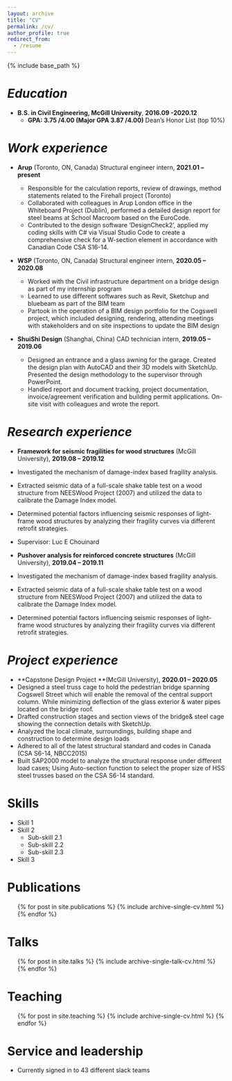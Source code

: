 ```yaml
---
layout: archive
title: "CV"
permalink: /cv/
author_profile: true
redirect_from:
  - /resume
---
```

 
{% include base_path %}

_Education_
======
* **B.S. in Civil Engineering, McGill University**, **2016.09 -2020.12**
  * **GPA: 3.75 /4.00 (Major GPA 3.87 /4.00)**   Dean’s Honor List (top 10%)

_Work experience_
======
*  **Arup** (Toronto, ON, Canada) Structural engineer intern, **2021.01 – present**
   * Responsible for the calculation reports, review of drawings, method statements related to the Firehall project (Toronto)
   * Collaborated with colleagues in Arup London office in the Whiteboard Project (Dublin), performed a detailed design report for steel beams at School Macroom based on the EuroCode.
   * Contributed to the design software ‘DesignCheck2’, applied my coding skills with C# via Visual Studio Code to create a comprehensive check for a W-section element in accordance with Canadian Code CSA S16-14. 

*  **WSP** (Toronto, ON, Canada) Structural engineer intern, **2020.05 – 2020.08**
   * Worked with the Civil infrastructure department on a bridge design as part of my internship program
   * Learned to use different softwares such as Revit, Sketchup and bluebeam as part of the BIM team
   * Partook in the operation of a BIM design portfolio for the Cogswell project, which included designing, rendering, attending meetings with stakeholders and on site inspections to update the BIM design

* **ShuiShi Design** (Shanghai, China) CAD technician intern, **2019.05 – 2019.06**
  * Designed an entrance and a glass awning for the garage. Created the design plan with AutoCAD and their 3D models with SketchUp. Presented the design methodology to the supervisor through PowerPoint.
  * Handled report and document tracking, project documentation, invoice/agreement verification and building permit applications. On-site visit with colleagues and wrote the report.
 
_Research experience_
====== 
*  **Framework for seismic fragilities for wood structures** (McGill University), **2019.08 – 2019.12**
  * Investigated the mechanism of damage-index based fragility analysis.
  * Extracted seismic data of a full-scale shake table test on a wood structure from NEESWood Project (2007) and utilized the data to calibrate the Damage Index model.
  * Determined potential factors influencing seismic responses of light-frame wood structures by analyzing their fragility curves via different retrofit strategies.
  * Supervisor: Luc E Chouinard

*  **Pushover analysis for reinforced concrete structures** (McGill University), **2019.04 – 2019.11**
  * Investigated the mechanism of damage-index based fragility analysis.
  * Extracted seismic data of a full-scale shake table test on a wood structure from NEESWood Project (2007) and utilized the data to calibrate the Damage Index model.
  * Determined potential factors influencing seismic responses of light-frame wood structures by analyzing their fragility curves via different retrofit strategies.

_Project experience_
====== 
*  **Capstone Design Project **(McGill University), **2020.01 – 2020.05**
  * Designed a steel truss cage to hold the pedestrian bridge spanning Cogswell Street which will enable the removal of the central support column. While minimizing deflection of the glass exterior & water pipes located on the bridge roof.
  * Drafted construction stages and section views of the bridge& steel cage showing the connection details with SketchUp.
  * Analyzed the local climate, surroundings, building shape and construction to determine design loads
  * Adhered to all of the latest structural standard and codes in Canada (CSA S6-14, NBCC2015)
  * Built SAP2000 model to analyze the structural response under different load cases; Using Auto-section function to select the proper size of HSS steel trusses based on the CSA S6-14 standard.


Skills
======
* Skill 1
* Skill 2
  * Sub-skill 2.1
  * Sub-skill 2.2
  * Sub-skill 2.3
* Skill 3

Publications
======
  <ul>{% for post in site.publications %}
    {% include archive-single-cv.html %}
  {% endfor %}</ul>
  
Talks
======
  <ul>{% for post in site.talks %}
    {% include archive-single-talk-cv.html %}
  {% endfor %}</ul>
  
Teaching
======
  <ul>{% for post in site.teaching %}
    {% include archive-single-cv.html %}
  {% endfor %}</ul>
  
Service and leadership
======
* Currently signed in to 43 different slack teams
